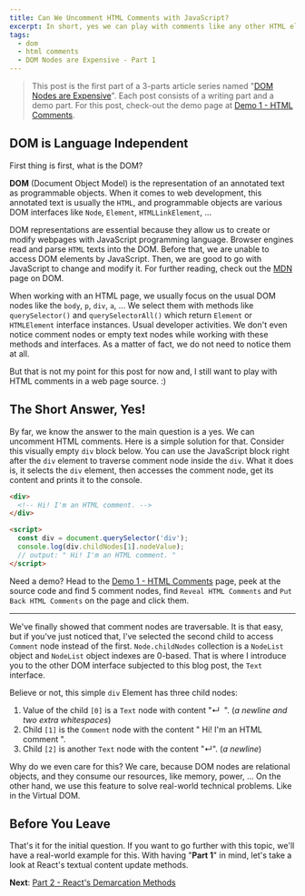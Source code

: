 ```yaml
---
title: Can We Uncomment HTML Comments with JavaScript?
excerpt: In short, yes we can play with comments like any other HTML element. Both comments and empty spaces between HTML tags are DOM interfaces that inherit from traversable DOM interfaces.
tags:
  - dom
  - html comments
  - DOM Nodes are Expensive - Part 1
---
```


> This post is the first part of a 3-parts article series named "[DOM Nodes are Expensive](/2020/dom-nodes-are-expensive "DOM Nodes are Expensive - A Prelude")". Each post consists of a writing part and a demo part. For this post, check-out the demo page at [Demo 1 - HTML Comments](https://xkema.github.io/blog-demo-dom-nodes-are-expensive/html-comments "Demo 1 - HTML Comments").


## DOM is Language Independent

First thing is first, what is the DOM?

**DOM** (Document Object Model) is the representation of an annotated text as programmable objects. When it comes to web development, this annotated text is usually the `HTML`, and programmable objects are various DOM interfaces like `Node`, `Element`, `HTMLLinkElement`, ...

DOM representations are essential because they allow us to create or modify webpages with JavaScript programming language. Browser engines read and parse `HTML` texts into the DOM. Before that, we are unable to access DOM elements by JavaScript. Then, we are good to go with JavaScript to change and modify it. For further reading, check out the [MDN](https://developer.mozilla.org/en-US/docs/Web/API/Document_Object_Model/Introduction#DOM_and_JavaScript "DOM and JavaScript") page on DOM.

When working with an HTML page, we usually focus on the usual DOM nodes like the `body`, `p`, `div`, `a`, ... We select them with methods like `querySelector()` and `querySelectorAll()` which return `Element` or `HTMLElement` interface instances. Usual developer activities. We don't even notice comment nodes or empty text nodes while working with these methods and interfaces. As a matter of fact, we do not need to notice them at all.

But that is not my point for this post for now and, I still want to play with HTML comments in a web page source. :)

## The Short Answer, Yes!

By far, we know the answer to the main question is a yes. We can uncomment HTML comments. Here is a simple solution for that. Consider this visually empty `div` block below. You can use the JavaScript block right after the `div` element to traverse comment node inside the `div`. What it does is,  it selects the `div` element, then accesses the comment node, get its content and prints it to the console.

```html
<div>
  <!-- Hi! I'm an HTML comment. -->
</div>

<script>
  const div = document.querySelector('div');
  console.log(div.childNodes[1].nodeValue);
  // output: " Hi! I'm an HTML comment. "
</script>
```

Need a demo? Head to the [Demo 1 - HTML Comments](https://xkema.github.io/blog-demo-dom-nodes-are-expensive/html-comments "Demo 1 - HTML Comments") page, peek at the source code and find 5 comment nodes, find `Reveal HTML Comments` and `Put Back HTML Comments` on the page and click them.

------

We've finally showed that comment nodes are traversable. It is that easy, but if you've just noticed that, I've selected the second child to access `Comment` node instead of the first. `Node.childNodes` collection is a `NodeList` object and `NodeList` object indexes are 0-based. That is where I introduce you to the other DOM interface subjected to this blog post, the `Text` interface.

Believe or not, this simple `div` Element has three child nodes:

1. Value of the child `[0]` is a `Text` node with content "&crarr;&nbsp;&nbsp;". (*a newline and two extra whitespaces*)  
2. Child `[1]` is the `Comment` node with the content "&nbsp;Hi! I'm an HTML comment&nbsp;".  
3. Child `[2]` is another `Text` node with the content "&crarr;". (*a newline*)  

Why do we even care for this? We care, because DOM nodes are relational objects, and they consume our resources, like memory, power, ... On the other hand, we use this feature to solve real-world technical problems. Like in the Virtual DOM.

## Before You Leave

That's it for the initial question. If you want to go further with this topic, we'll have a real-world example for this. With having "**Part 1**" in mind, let's take a look at React's textual content update methods.

**Next**: [Part 2 - React's Demarcation Methods](/2020/react-s-demarcation-methods "Part 2 - React's Demarcation Methods")